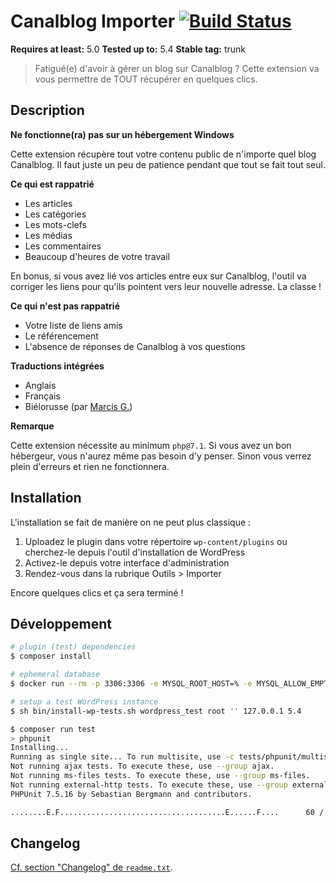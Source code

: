 # Canalblog Importer [![Build Status](https://travis-ci.com/oncletom/wp-canalblog-importer.svg?branch=master)](https://travis-ci.com/oncletom/wp-canalblog-importer)

**Requires at least:** 5.0
**Tested up to:** 5.4
**Stable tag:** trunk

> Fatigué(e) d'avoir à gérer un blog sur Canalblog ?
Cette extension va vous permettre de TOUT récupérer en quelques clics.


## Description ##

**Ne fonctionne(ra) pas sur un hébergement Windows**

Cette extension récupère tout votre contenu public de n'importe quel blog Canalblog. Il faut juste un peu de patience pendant que tout se fait tout seul.

**Ce qui est rappatrié**

 * Les articles
 * Les catégories
 * Les mots-clefs
 * Les médias
 * Les commentaires
 * Beaucoup d'heures de votre travail

En bonus, si vous avez lié vos articles entre eux sur Canalblog, l'outil
va corriger les liens pour qu'ils pointent vers leur nouvelle adresse.
La classe !

**Ce qui n'est pas rappatrié**

 * Votre liste de liens amis
 * Le référencement
 * L'absence de réponses de Canalblog à vos questions


**Traductions intégrées**

* Anglais
* Français
* Biélorusse (par [Marcis G.](http://pc.de/))

**Remarque**

Cette extension nécessite au minimum `php@7.1`. Si vous avez un bon hébergeur,
vous n'aurez même pas besoin d'y penser.
Sinon vous verrez plein d'erreurs et rien ne fonctionnera.

## Installation ##

L'installation se fait de manière on ne peut plus classique :

1. Uploadez le plugin dans votre répertoire `wp-content/plugins` ou cherchez-le depuis l'outil d'installation de WordPress
1. Activez-le depuis votre interface d'administration
1. Rendez-vous dans la rubrique Outils > Importer

Encore quelques clics et ça sera terminé !

## Développement

```bash
# plugin (test) dependencies
$ composer install

# ephemeral database
$ docker run --rm -p 3306:3306 -e MYSQL_ROOT_HOST=% -e MYSQL_ALLOW_EMPTY_PASSWORD=1 -e MYSQL_ROOT_PASSWORD='' mariadb:latest

# setup a test WordPress instance
$ sh bin/install-wp-tests.sh wordpress_test root '' 127.0.0.1 5.4
```

```bash
$ composer run test
> phpunit
Installing...
Running as single site... To run multisite, use -c tests/phpunit/multisite.xml
Not running ajax tests. To execute these, use --group ajax.
Not running ms-files tests. To execute these, use --group ms-files.
Not running external-http tests. To execute these, use --group external-http.
PHPUnit 7.5.16 by Sebastian Bergmann and contributors.

........E.F.....................................E......F....      60 / 60 (100%)
```

## Changelog ##

[Cf. section "Changelog" de `readme.txt`](readme.txt).
